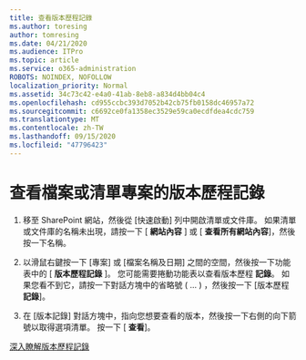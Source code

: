 ```yaml
---
title: 查看版本歷程記錄
ms.author: toresing
author: tomresing
ms.date: 04/21/2020
ms.audience: ITPro
ms.topic: article
ms.service: o365-administration
ROBOTS: NOINDEX, NOFOLLOW
localization_priority: Normal
ms.assetid: 34c73c42-e4a0-41ab-8eb8-a834d4bb04c4
ms.openlocfilehash: cd955ccbc393d7052b42cb75fb0158dc46957a72
ms.sourcegitcommit: c6692ce0fa1358ec3529e59ca0ecdfdea4cdc759
ms.translationtype: MT
ms.contentlocale: zh-TW
ms.lasthandoff: 09/15/2020
ms.locfileid: "47796423"
---
```

# <a name="view-version-history-of-a-file-or-list-item"></a>查看檔案或清單專案的版本歷程記錄

1. 移至 SharePoint 網站，然後從 [快速啟動] 列中開啟清單或文件庫。 如果清單或文件庫的名稱未出現，請按一下 [ **網站內容** ] 或 [ **查看所有網站內容**]，然後按一下名稱。
    
2. 以滑鼠右鍵按一下 [專案] 或 [檔案名稱及日期] 之間的空間，然後按一下功能表中的 [ **版本歷程記錄** ]。 您可能需要捲動功能表以查看版本歷程 **記錄**。 如果您看不到它，請按一下對話方塊中的省略號 ( ... ) ，然後按一下 [版本歷程 **記錄**]。
    
3. 在 [版本記錄] 對話方塊中，指向您想要查看的版本，然後按一下右側的向下箭號以取得選項清單。 按一下 [ **查看**]。
    
[深入瞭解版本歷程記錄](https://go.microsoft.com/fwlink/?linkid=875709)
  

